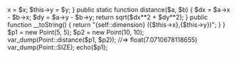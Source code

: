 <?php
class Point {
  const SIZE = '2px';
  public static $dimension = '2D';
  public $x;
  public $y;

  public function __construct($x, $y)
  {
    $this->x = $x;
    $this->y = $y;
  }

  public static function distance($a, $b)
  {
    $dx = $a->x - $b->x;
    $dy = $a->y - $b->y;
    return sqrt($dx**2 + $dy**2);
  }

  public function __toString()
  {
    return "{self::dimension} ({$this->x},{$this->y})";
  }
}

$p1 = new Point(5, 5);
$p2 = new Point(10, 10);

var_dump(Point::distance($p1, $p2)); //=> float(7.0710678118655)

var_dump(Point::SIZE);

echo($p1);